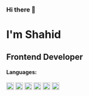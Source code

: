 ### Hi there 👋
# I'm Shahid 

## Frontend Developer

#### Languages:
<code><img height="20" src="https://user-images.githubusercontent.com/20879779/154576374-1c80bbc6-30ef-4159-8c9a-13e213336921.png"></code>
<code><img height="20" src="https://user-images.githubusercontent.com/20879779/154577088-f29a7334-ed6b-4161-947b-f8830339833a.png"></code>
<code><img height="20" src="https://user-images.githubusercontent.com/20879779/154577453-13aa141b-2aaa-4c5a-a48a-7552c1f0d867.png"></code>
<code><img height="20" src="https://user-images.githubusercontent.com/20879779/154577564-6bae6970-3f65-4ca5-913f-5e0bb45ec884.png"></code>
<code><img height="20" src="https://user-images.githubusercontent.com/20879779/154577806-dca8a724-d82d-4f10-8745-c5e9f6e6a7f9.png"></code>
<code><img height="20" src="https://user-images.githubusercontent.com/20879779/154577689-b74581c8-6d3d-4734-a627-7a13f16034b9.png"></code>


<!-- <code><a target="_blank" rel="noopener noreferrer" href="https://raw.githubusercontent.com/github/explore/80688e429a7d4ef2fca1e82350fe8e3517d3494d/topics/css/css.png"><img height="20" src="https://raw.githubusercontent.com/github/explore/80688e429a7d4ef2fca1e82350fe8e3517d3494d/topics/css/css.png" style="max-width: 100%;"></a></code> <code><a target="_blank" rel="noopener noreferrer" href="https://raw.githubusercontent.com/github/explore/80688e429a7d4ef2fca1e82350fe8e3517d3494d/topics/javascript/javascript.png"><img height="20" src="https://raw.githubusercontent.com/github/explore/80688e429a7d4ef2fca1e82350fe8e3517d3494d/topics/javascript/javascript.png" style="max-width: 100%;"></a></code> <code><a target="_blank" rel="noopener noreferrer" href="https://raw.githubusercontent.com/github/explore/80688e429a7d4ef2fca1e82350fe8e3517d3494d/topics/react/react.png"><img height="20" src="https://raw.githubusercontent.com/github/explore/80688e429a7d4ef2fca1e82350fe8e3517d3494d/topics/react/react.png" style="max-width: 100%;"></a></code> -->



<!--
**shahidpiet7/shahidpiet7** is a ✨ _special_ ✨ repository because its `README.md` (this file) appears on your GitHub profile.

Here are some ideas to get you started:

- 🔭 I’m currently working on ...
- 🌱 I’m currently learning ...
- 👯 I’m looking to collaborate on ...
- 🤔 I’m looking for help with ...
- 💬 Ask me about ...
- 📫 How to reach me: ...
- 😄 Pronouns: ...
- ⚡ Fun fact: ...
-->
